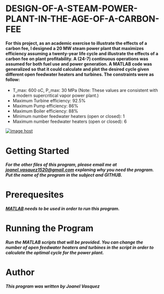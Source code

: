 # DESIGN-OF-A-STEAM-POWER-PLANT-IN-THE-AGE-OF-A-CARBON-FEE
#### For this project, as an academic exercise to illustrate the effects of a carbon fee, I designed a 20 MW steam power plant that maximizes efficiency assuming a twenty-year life cycle and illustrate the effects of a carbon fee on plant profitability. A (24-7) continuous operations was assumed for both fuel use and power generation. A MATLAB code was generalized so that it could calculate and plot the desired cycle given different open feedwater heaters and turbines. The constraints were as follow:
  * T_max: 600 oC, P_max: 30 MPa (Note: These values are consistent with a modern supercritical vapor power plant.)
  * Maximum Turbine efficiency: 92.5%
  * Maximum Pump efficiency: 86%
  * Maximum Boiler efficiency: 88%
  * Minimum number feedwater heaters (open or closed): 1
  * Maximum number feedwater heaters (open or closed): 6
 
<a href="http://imgbox.com/rBJKGrqA" target="_blank"><img src="https://thumbs.imgbox.com/dc/25/rBJKGrqA_t.jpg" alt="image host"/></a>
# __Getting Started__
##### For the other files of this program, please email me at joanel.vasquez1520@gmail.com explaning why you need the program. Put the name of the program in the subject and GITHUB. 
# __Prerequesites__
##### [MATLAB](https://www.mathworks.com/products/matlab.html) needs to be used in order to run this program. 
# __Running the Program__
##### Run the MATLAB scripts that will be provided. You can change the number of open feedwater heaters and turbines in the script in order to calculate the optimal cycle for the power plant.   
# __Author__
##### This program was written by Joanel Vasquez
